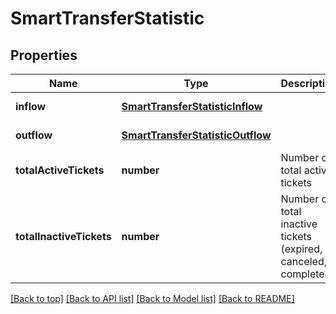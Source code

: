 # SmartTransferStatistic

## Properties

|Name | Type | Description | Notes|
|------------ | ------------- | ------------- | -------------|
|**inflow** | [**SmartTransferStatisticInflow**](SmartTransferStatisticInflow.md) |  | [default to undefined]|
|**outflow** | [**SmartTransferStatisticOutflow**](SmartTransferStatisticOutflow.md) |  | [default to undefined]|
|**totalActiveTickets** | **number** | Number of total active tickets | [default to undefined]|
|**totalInactiveTickets** | **number** | Number of total inactive tickets (expired, canceled, completed) | [default to undefined]|




[[Back to top]](#) [[Back to API list]](../../README.md#documentation-for-api-endpoints) [[Back to Model list]](../../README.md#documentation-for-models) [[Back to README]](../../README.md)
